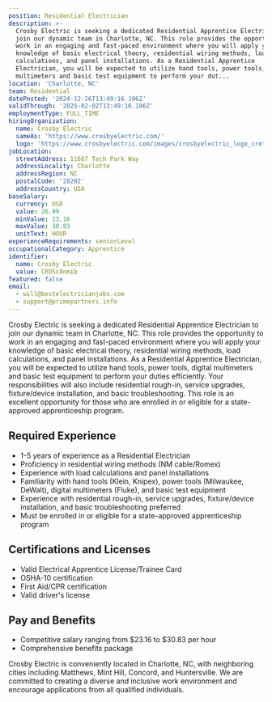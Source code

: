 ```yaml
---
position: Residential Electrician
description: >-
  Crosby Electric is seeking a dedicated Residential Apprentice Electrician to
  join our dynamic team in Charlotte, NC. This role provides the opportunity to
  work in an engaging and fast-paced environment where you will apply your
  knowledge of basic electrical theory, residential wiring methods, load
  calculations, and panel installations. As a Residential Apprentice
  Electrician, you will be expected to utilize hand tools, power tools, digital
  multimeters and basic test equipment to perform your dut...
location: 'Charlotte, NC'
team: Residential
datePosted: '2024-12-26T13:49:16.106Z'
validThrough: '2025-02-02T13:49:16.106Z'
employmentType: FULL_TIME
hiringOrganization:
  name: Crosby Electric
  sameAs: 'https://www.crosbyelectric.com/'
  logo: 'https://www.crosbyelectric.com/images/crosbyelectric_logo_crete.png'
jobLocation:
  streetAddress: 11667 Tech Park Way
  addressLocality: Charlotte
  addressRegion: NC
  postalCode: '28202'
  addressCountry: USA
baseSalary:
  currency: USD
  value: 26.99
  minValue: 23.16
  maxValue: 30.83
  unitText: HOUR
experienceRequirements: seniorLevel
occupationalCategory: Apprentice
identifier:
  name: Crosby Electric
  value: CROSc8nmib
featured: false
email:
  - will@bestelectricianjobs.com
  - support@primepartners.info
---
```




Crosby Electric is seeking a dedicated Residential Apprentice Electrician to join our dynamic team in Charlotte, NC. This role provides the opportunity to work in an engaging and fast-paced environment where you will apply your knowledge of basic electrical theory, residential wiring methods, load calculations, and panel installations. As a Residential Apprentice Electrician, you will be expected to utilize hand tools, power tools, digital multimeters and basic test equipment to perform your duties efficiently. Your responsibilities will also include residential rough-in, service upgrades, fixture/device installation, and basic troubleshooting. This role is an excellent opportunity for those who are enrolled in or eligible for a state-approved apprenticeship program.

## Required Experience

- 1-5 years of experience as a Residential Electrician
- Proficiency in residential wiring methods (NM cable/Romex)
- Experience with load calculations and panel installations
- Familiarity with hand tools (Klein, Knipex), power tools (Milwaukee, DeWalt), digital multimeters (Fluke), and basic test equipment 
- Experience with residential rough-in, service upgrades, fixture/device installation, and basic troubleshooting preferred
- Must be enrolled in or eligible for a state-approved apprenticeship program

## Certifications and Licenses

- Valid Electrical Apprentice License/Trainee Card
- OSHA-10 certification
- First Aid/CPR certification
- Valid driver's license

## Pay and Benefits

- Competitive salary ranging from $23.16 to $30.83 per hour
- Comprehensive benefits package

Crosby Electric is conveniently located in Charlotte, NC, with neighboring cities including Matthews, Mint Hill, Concord, and Huntersville. We are committed to creating a diverse and inclusive work environment and encourage applications from all qualified individuals.
